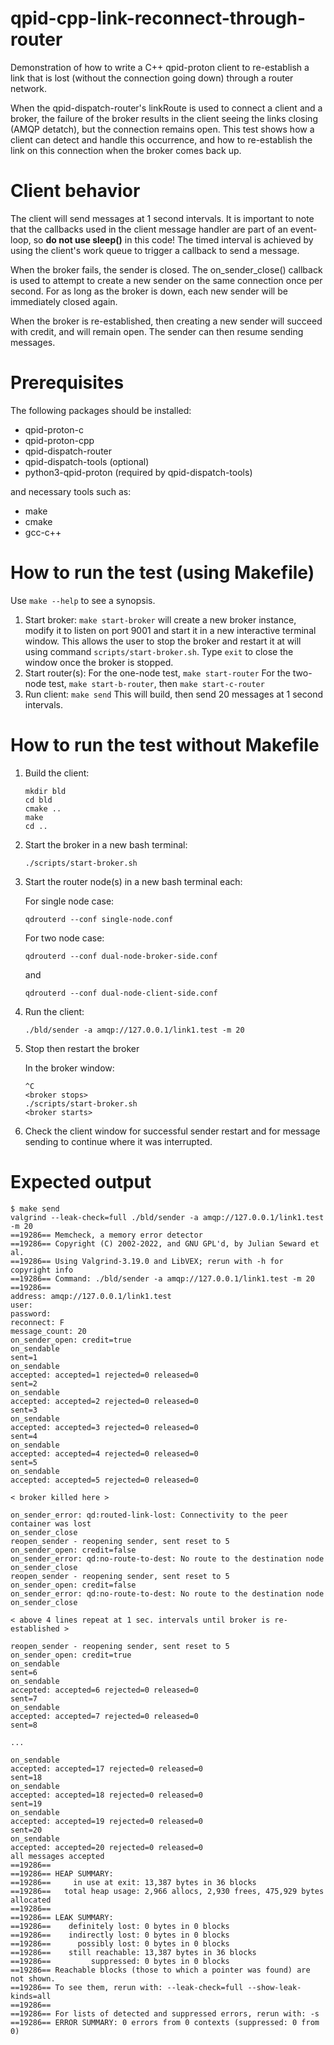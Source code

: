 # qpid-cpp-link-reconnect-through-router
Demonstration of how to write a C++ qpid-proton client to re-establish a link that is lost (without the connection going down) through a router network.

When the qpid-dispatch-router's linkRoute is used to connect a client and a broker, the failure of the broker results in the client seeing the links closing (AMQP detatch), but the connection remains open. This test shows how a client can detect and handle this occurrence, and how to re-establish the link on this connection when the broker comes back up.

# Client behavior
The client will send messages at 1 second intervals. It is important to note that the callbacks used in the client message handler are part of an event-loop, so **do not use sleep()** in this code! The timed interval is achieved by using the client's work queue to trigger a callback to send a message.

When the broker fails, the sender is closed. The on_sender_close() callback is used to attempt to create a new sender on the same connection once per second. For as long as the broker is down, each new sender will be immediately closed again.

When the broker is re-established, then creating a new sender will succeed with credit, and will remain open. The sender can then resume sending messages.

# Prerequisites
The following packages should be installed:

* qpid-proton-c
* qpid-proton-cpp
* qpid-dispatch-router
* qpid-dispatch-tools (optional)
* python3-qpid-proton (required by qpid-dispatch-tools)

and necessary tools such as:

* make
* cmake
* gcc-c++

# How to run the test (using Makefile)
Use `make --help` to see a synopsis.

1. Start broker:
   `make start-broker` will create a new broker instance, modify it to listen on port 9001 and start it in a new interactive terminal window. This allows the user to stop the broker and restart it at will using command `scripts/start-broker.sh`. Type `exit` to close the window once the broker is stopped.
1. Start router(s):
   For the one-node test, `make start-router`
   For the two-node test, `make start-b-router`, then `make start-c-router`
1. Run client:
   `make send`
   This will build, then send 20 messages at 1 second intervals.

# How to run the test without Makefile

1. Build the client:
    ```
    mkdir bld
    cd bld
    cmake ..
    make
    cd ..
    ```
1. Start the broker in a new bash terminal:
    ```
    ./scripts/start-broker.sh
    ```

1. Start the router node(s) in a new bash terminal each:

    For single node case:
    ```
    qdrouterd --conf single-node.conf
    ```
    For two node case:
    ```
    qdrouterd --conf dual-node-broker-side.conf
    ```
    and
    ```
    qdrouterd --conf dual-node-client-side.conf
    ```

1. Run the client:
    ```
    ./bld/sender -a amqp://127.0.0.1/link1.test -m 20
    ```

1. Stop then restart the broker

    In the broker window:
    ```
    ^C
    <broker stops>
    ./scripts/start-broker.sh
    <broker starts>
    ```
1. Check the client window for successful sender restart and for message sending to continue where it was interrupted.

# Expected output
```
$ make send
valgrind --leak-check=full ./bld/sender -a amqp://127.0.0.1/link1.test -m 20
==19286== Memcheck, a memory error detector
==19286== Copyright (C) 2002-2022, and GNU GPL'd, by Julian Seward et al.
==19286== Using Valgrind-3.19.0 and LibVEX; rerun with -h for copyright info
==19286== Command: ./bld/sender -a amqp://127.0.0.1/link1.test -m 20
==19286==
address: amqp://127.0.0.1/link1.test
user:
password:
reconnect: F
message_count: 20
on_sender_open: credit=true
on_sendable
sent=1
on_sendable
accepted: accepted=1 rejected=0 released=0
sent=2
on_sendable
accepted: accepted=2 rejected=0 released=0
sent=3
on_sendable
accepted: accepted=3 rejected=0 released=0
sent=4
on_sendable
accepted: accepted=4 rejected=0 released=0
sent=5
on_sendable
accepted: accepted=5 rejected=0 released=0

< broker killed here >

on_sender_error: qd:routed-link-lost: Connectivity to the peer container was lost
on_sender_close
reopen_sender - reopening sender, sent reset to 5
on_sender_open: credit=false
on_sender_error: qd:no-route-to-dest: No route to the destination node
on_sender_close
reopen_sender - reopening sender, sent reset to 5
on_sender_open: credit=false
on_sender_error: qd:no-route-to-dest: No route to the destination node
on_sender_close

< above 4 lines repeat at 1 sec. intervals until broker is re-established >

reopen_sender - reopening sender, sent reset to 5
on_sender_open: credit=true
on_sendable
sent=6
on_sendable
accepted: accepted=6 rejected=0 released=0
sent=7
on_sendable
accepted: accepted=7 rejected=0 released=0
sent=8

...

on_sendable
accepted: accepted=17 rejected=0 released=0
sent=18
on_sendable
accepted: accepted=18 rejected=0 released=0
sent=19
on_sendable
accepted: accepted=19 rejected=0 released=0
sent=20
on_sendable
accepted: accepted=20 rejected=0 released=0
all messages accepted
==19286==
==19286== HEAP SUMMARY:
==19286==     in use at exit: 13,387 bytes in 36 blocks
==19286==   total heap usage: 2,966 allocs, 2,930 frees, 475,929 bytes allocated
==19286==
==19286== LEAK SUMMARY:
==19286==    definitely lost: 0 bytes in 0 blocks
==19286==    indirectly lost: 0 bytes in 0 blocks
==19286==      possibly lost: 0 bytes in 0 blocks
==19286==    still reachable: 13,387 bytes in 36 blocks
==19286==         suppressed: 0 bytes in 0 blocks
==19286== Reachable blocks (those to which a pointer was found) are not shown.
==19286== To see them, rerun with: --leak-check=full --show-leak-kinds=all
==19286==
==19286== For lists of detected and suppressed errors, rerun with: -s
==19286== ERROR SUMMARY: 0 errors from 0 contexts (suppressed: 0 from 0)

```
